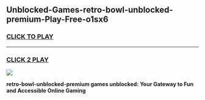 
## Unblocked-Games-retro-bowl-unblocked-premium-Play-Free-o1sx6
<h3>
<a href="https://premium76.site?title=retro-bowl-unblocked-premium&ref=23A">CLICK TO PLAY</a></h3>
<hr>

<h3>
<a href="https://premium76.site?title=retro-bowl-unblocked-premium&ref=23A">CLICK 2 PLAY</a>
  
</h3>

<a href="https://premium76.site?title=retro-bowl-unblocked-premium&ref=23A"><img src="https://clearcache.store/games.png"></a>


**retro-bowl-unblocked-premium games unblocked: Your Gateway to Fun and Accessible Online Gaming**
